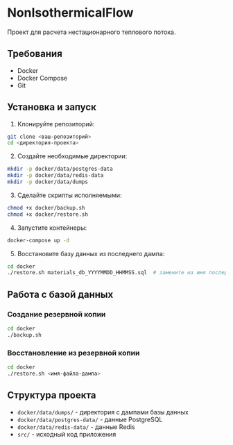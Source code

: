 # NonIsothermicalFlow

Проект для расчета нестационарного теплового потока.

## Требования

- Docker
- Docker Compose
- Git

## Установка и запуск

1. Клонируйте репозиторий:
```bash
git clone <ваш-репозиторий>
cd <директория-проекта>
```

2. Создайте необходимые директории:
```bash
mkdir -p docker/data/postgres-data
mkdir -p docker/data/redis-data
mkdir -p docker/data/dumps
```

3. Сделайте скрипты исполняемыми:
```bash
chmod +x docker/backup.sh
chmod +x docker/restore.sh
```

4. Запустите контейнеры:
```bash
docker-compose up -d
```

5. Восстановите базу данных из последнего дампа:
```bash
cd docker
./restore.sh materials_db_YYYYMMDD_HHMMSS.sql  # замените на имя последнего дампа
```

## Работа с базой данных

### Создание резервной копии
```bash
cd docker
./backup.sh
```

### Восстановление из резервной копии
```bash
cd docker
./restore.sh <имя-файла-дампа>
```

## Структура проекта

- `docker/data/dumps/` - директория с дампами базы данных
- `docker/data/postgres-data/` - данные PostgreSQL
- `docker/data/redis-data/` - данные Redis
- `src/` - исходный код приложения 